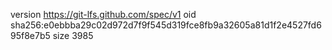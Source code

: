 version https://git-lfs.github.com/spec/v1
oid sha256:e0ebbba29c02d972d7f9f545d319fce8fb9a32605a81d1f2e4527fd695f8e7b5
size 3985
